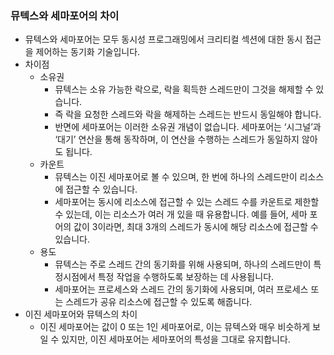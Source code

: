 ### 뮤텍스와 세마포어의 차이

- 뮤텍스와 세마포어는 모두 동시성 프로그래밍에서 크리티컬 섹션에 대한 동시 접근을 제어하는 동기화 기술입니다.
- 차이점
    - 소유권
        - 뮤텍스는 소유 가능한 락으로, 락을 획득한 스레드만이 그것을 해제할 수 있습니다.
        - 즉 락을 요청한 스레드와 락을 해제하는 스레드는 반드시 동일해야 합니다.
        - 반면에 세마포어는 이러한 소유권 개념이 없습니다. 세마포어는 ‘시그널’과 ‘대기’ 연산을 통해 동작하며, 이 연산을 수행하는 스레드가 동일하지 않아도 됩니다.
    - 카운트
        - 뮤텍스는 이진 세마포어로 볼 수 있으며, 한 번에 하나의 스레드만이 리소스에 접근할 수 있습니다.
        - 세마포어는 동시에 리소스에 접근할 수 있는 스레드 수를 카운트로 제한할 수 있는데, 이는 리소스가 여러 개 있을 때 유용합니다. 예를 들어, 세마 포어의 값이 3이라면, 최대 3개의 스레드가 동시에 해당 리소스에 접근할 수 있습니다.
    - 용도
        - 뮤텍스는 주로 스레드 간의 동기화를 위해 사용되며, 하나의 스레드만이 특정시점에서 특정 작업을 수행하도록 보장하는 데 사용됩니다.
        - 세마포어는 프로세스와 스레드 간의 동기화에 사용되며, 여러 프로세스 또는 스레드가 공유 리소스에 접근할 수 있도록 해줍니다.
- 이진 세마포어와 뮤텍스의 차이
    - 이진 세마포어는 값이 0 또는 1인 세마포어로, 이는 뮤텍스와 매우 비슷하게 보일 수 있지만, 이진 세마포어는 세마포어의 특성을 그대로 유지합니다.
